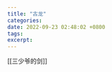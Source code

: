 ```yaml
---
title: "古龙"
categories: 
date: 2022-09-23 02:48:02 +0800
tags: 
excerpt: 
---
```














[[三少爷的剑]]







